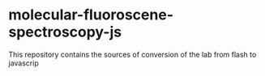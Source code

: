 # molecular-fluoroscene-spectroscopy-js
This repository contains the sources of conversion of the lab from flash to javascrip
